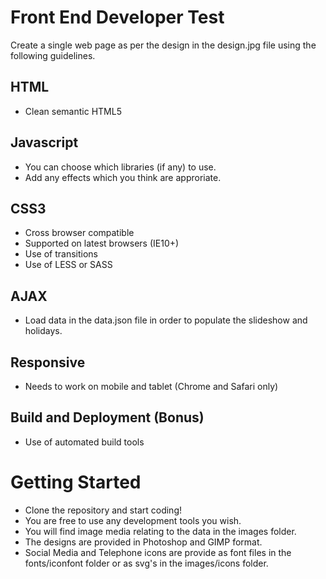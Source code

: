 Front End Developer Test
========================

Create a single web page as per the design in the design.jpg file using the following guidelines.

HTML
----
* Clean semantic HTML5

Javascript
----------
* You can choose which libraries (if any) to use.
* Add any effects which you think are approriate.

CSS3
----
* Cross browser compatible
* Supported on latest browsers (IE10+)
* Use of transitions
* Use of LESS or SASS

AJAX
----
* Load data in the data.json file in order to populate the slideshow and holidays.

Responsive
----------
* Needs to work on mobile and tablet (Chrome and Safari only)

Build and Deployment (Bonus)
----------------------------
* Use of automated build tools

Getting Started
===============
* Clone the repository and start coding!
* You are free to use any development tools you wish.
* You will find image media relating to the data in the images folder.
* The designs are provided in Photoshop and GIMP format.
* Social Media and Telephone icons are provide as font files in the fonts/iconfont folder or as svg's in the images/icons folder.


